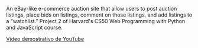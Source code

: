 An eBay-like e-commerce auction site that allow users to post auction listings, place bids on listings, comment on those listings, and add listings to a “watchlist.” Project 2 of Harvard's CS50 Web Programming with Python and JavaScript course.

[Video demostrativo de YouTube](https://youtu.be/3ktQoaxQIQc)
